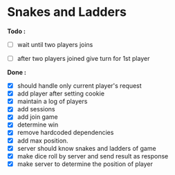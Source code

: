 # Snakes and Ladders

**Todo :**

 - [ ] wait until two players joins
 - [ ] after two players joined give turn for 1st player


**Done :**

 - [x] should handle only current player's request
 - [x] add player after setting cookie
 - [x] maintain a log of players
 - [x] add sessions
 - [x] add join game
 - [x] determine win
 - [x] remove hardcoded dependencies
 - [x] add max position.
 - [x] server should know snakes and ladders of game
 - [x] make dice roll by server and send result as response
 - [x] make server to determine the position of player
